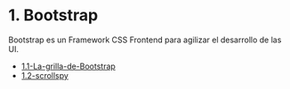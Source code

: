 # 1. Bootstrap

Bootstrap es un Framework CSS Frontend para agilizar el desarrollo de
las UI.



[comment]:STARTING_GENERATED_TOC

* [1.1-La-grilla-de-Bootstrap](<./content/1.1-La-grilla-de-Bootstrap.md>)
* [1.2-scrollspy](<./content/1.2-scrollspy.md>)

[comment]:ENDING_GENERATED_TOC
